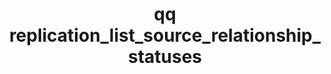 ---
category: replication
command: replication_list_source_relationship_statuses
keywords: qq, qq_cli, replication_list_source_relationship_statuses
optional_options: []
permalink: /qq-cli-command-guide/replication/replication_list_source_relationship_statuses.html
positional_options: []
sidebar: qq_cli_command_reference_sidebar
summary: This section explains how to use the <code>qq replication_list_source_relationship_statuses</code>
  command.
synopsis: List statuses for all existing source replication relationships.
title: qq replication_list_source_relationship_statuses
usage: qq replication_list_source_relationship_statuses [-h]

---